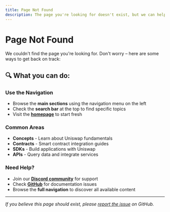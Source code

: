 ```yaml
---
title: Page Not Found
description: The page you're looking for doesn't exist, but we can help you find what you need.
---
```


# Page Not Found

We couldn't find the page you're looking for. Don't worry – here are some ways to get back on track:

## 🔍 What you can do:

### Use the Navigation
- Browse the **main sections** using the navigation menu on the left
- Check the **search bar** at the top to find specific topics
- Visit the **[homepage](/)** to start fresh

### Common Areas
- **Concepts** - Learn about Uniswap fundamentals
- **Contracts** - Smart contract integration guides  
- **SDKs** - Build applications with Uniswap
- **APIs** - Query data and integrate services

### Need Help?
- Join our **[Discord community](https://discord.gg/uniswap)** for support
- Check **[GitHub](https://github.com/Uniswap/docs)** for documentation issues
- Browse the **full navigation** to discover all available content

---

*If you believe this page should exist, please [report the issue](https://github.com/Uniswap/docs/issues) on GitHub.*